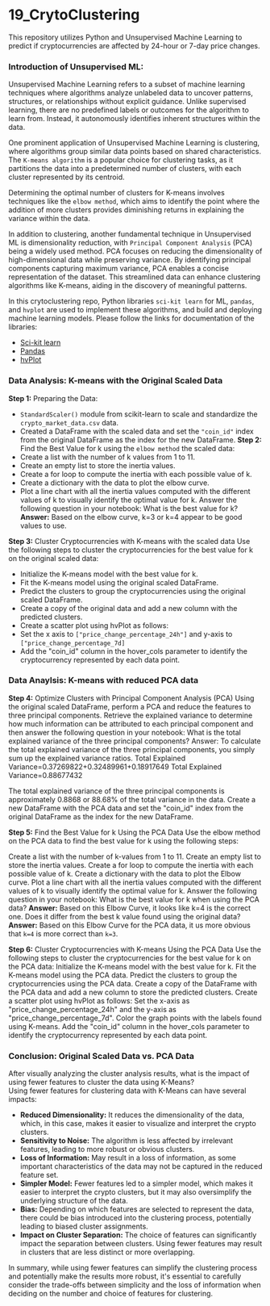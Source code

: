 # 19_CrytoClustering
This repository utilizes Python and Unsupervised Machine Learning to predict if cryptocurrencies are affected by 24-hour or 7-day price changes.

### Introduction of Unsupervised ML:
Unsupervised Machine Learning refers to a subset of machine learning techniques where algorithms analyze unlabeled data to uncover patterns, structures, or relationships without explicit guidance. Unlike supervised learning, there are no predefined labels or outcomes for the algorithm to learn from. Instead, it autonomously identifies inherent structures within the data.

One prominent application of Unsupervised Machine Learning is clustering, where algorithms group similar data points based on shared characteristics. The `K-means algorithm` is a popular choice for clustering tasks, as it partitions the data into a predetermined number of clusters, with each cluster represented by its centroid.

Determining the optimal number of clusters for K-means involves techniques like the `elbow method`, which aims to identify the point where the addition of more clusters provides diminishing returns in explaining the variance within the data.

In addition to clustering, another fundamental technique in Unsupervised ML is dimensionality reduction, with `Principal Component Analysis` (PCA) being a widely used method. PCA focuses on reducing the dimensionality of high-dimensional data while preserving variance. By identifying principal components capturing maximum variance, PCA enables a concise representation of the dataset. This streamlined data can enhance clustering algorithms like K-means, aiding in the discovery of meaningful patterns. 

In this crytoclustering repo, Python libraries `sci-kit learn` for ML, `pandas`, and `hvplot` are used to implement these algorithms, and build and deploying machine learning models. Please follow the links for documentation of the libraries:  
- [Sci-kit learn](https://scikit-learn.org/stable/user_guide.html)
- [Pandas](https://pandas.pydata.org/docs/user_guide/index.html)
- [hvPlot](https://hvplot.holoviz.org/user_guide/index.html)

### Data Analysis: K-means with the Original Scaled Data
**Step 1:** Preparing the Data:  
- `StandardScaler()` module from scikit-learn to scale and standardize the `crypto_market_data.csv` data.
- Created a DataFrame with the scaled data and set the `"coin_id"` index from the original DataFrame as the index for the new DataFrame.
**Step 2:** Find the Best Value for k using the `elbow method` the scaled data:
- Create a list with the number of k values from 1 to 11.
- Create an empty list to store the inertia values.
- Create a for loop to compute the inertia with each possible value of k.
- Create a dictionary with the data to plot the elbow curve.
- Plot a line chart with all the inertia values computed with the different values of k to visually identify the optimal value for k.
Answer the following question in your notebook: What is the best value for k?
**Answer:** Based on the elbow curve, k=3 or k=4 appear to be good values to use.

**Step 3:** Cluster Cryptocurrencies with K-means with the scaled data
Use the following steps to cluster the cryptocurrencies for the best value for k on the original scaled data:
- Initialize the K-means model with the best value for k.
- Fit the K-means model using the original scaled DataFrame.
- Predict the clusters to group the cryptocurrencies using the original scaled DataFrame.
- Create a copy of the original data and add a new column with the predicted clusters.
- Create a scatter plot using hvPlot as follows:
- Set the x axis to `["price_change_percentage_24h"]` and y-axis to `["price_change_percentage_7d]`
- Add the "coin_id" column in the hover_cols parameter to identify the cryptocurrency represented by each data point.
  
### Data Anaylsis: K-means with reduced PCA data
**Step 4:** Optimize Clusters with Principal Component Analysis (PCA)
Using the original scaled DataFrame, perform a PCA and reduce the features to three principal components.
Retrieve the explained variance to determine how much information can be attributed to each principal component and then answer the following question in your notebook:
What is the total explained variance of the three principal components?
Answer: To calculate the total explained variance of the three principal components, you simply sum up the explained variance ratios. Total Explained Variance=0.37269822+0.32489961+0.18917649 Total Explained Variance=0.88677432

The total explained variance of the three principal components is approximately 0.8868 or 88.68% of the total variance in the data.
Create a new DataFrame with the PCA data and set the "coin_id" index from the original DataFrame as the index for the new DataFrame.  

**Step 5:** Find the Best Value for k Using the PCA Data
Use the elbow method on the PCA data to find the best value for k using the following steps:

Create a list with the number of k-values from 1 to 11.
Create an empty list to store the inertia values.
Create a for loop to compute the inertia with each possible value of k.
Create a dictionary with the data to plot the Elbow curve.
Plot a line chart with all the inertia values computed with the different values of k to visually identify the optimal value for k.
Answer the following question in your notebook:
What is the best value for k when using the PCA data?
**Answer:** Based on this Elbow Curve, it looks like k=4 is the correct one.
Does it differ from the best k value found using the original data?  
**Answer:** Based on this Elbow Curve for the PCA data, it us more obvious that `k=4` is more correct than `k=3`.

**Step 6:** Cluster Cryptocurrencies with K-means Using the PCA Data
Use the following steps to cluster the cryptocurrencies for the best value for k on the PCA data:
Initialize the K-means model with the best value for k.
Fit the K-means model using the PCA data.
Predict the clusters to group the cryptocurrencies using the PCA data.
Create a copy of the DataFrame with the PCA data and add a new column to store the predicted clusters.
Create a scatter plot using hvPlot as follows:
Set the x-axis as "price_change_percentage_24h" and the y-axis as "price_change_percentage_7d".
Color the graph points with the labels found using K-means.
Add the "coin_id" column in the hover_cols parameter to identify the cryptocurrency represented by each data point.

### Conclusion: Original Scaled Data vs. PCA Data
After visually analyzing the cluster analysis results, what is the impact of using fewer features to cluster the data using K-Means?  
Using fewer features for clustering data with K-Means can have several impacts:
- **Reduced Dimensionality:** It reduces the dimensionality of the data, which, in this case, makes it easier to visualize and interpret the crypto clusters.
- **Sensitivity to Noise:** The algorithm is less affected by irrelevant features, leading to more robust or obvious clusters.
- **Loss of Information:** May result in a loss of information, as some important characteristics of the data may not be captured in the reduced feature set.
- **Simpler Model:** Fewer features led to a simpler model, which makes it easier to interpret the crypto clusters, but it may also oversimplify the underlying structure of the data.
- **Bias:** Depending on which features are selected to represent the data, there could be bias introduced into the clustering process, potentially leading to biased cluster assignments.
- **Impact on Cluster Separation:** The choice of features can significantly impact the separation between clusters. Using fewer features may result in clusters that are less distinct or more overlapping.

In summary, while using fewer features can simplify the clustering process and potentially make the results more robust, it's essential to carefully consider the trade-offs between simplicity and the loss of information when deciding on the number and choice of features for clustering.
